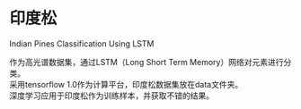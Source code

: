 # 印度松
Indian Pines Classification Using LSTM

作为高光谱数据集，通过LSTM（Long Short Term Memory）网络对元素进行分类。  
采用tensorflow 1.0作为计算平台，印度松数据集放在data文件夹。  
深度学习应用于印度松作为训练样本，并获取不错的结果。
